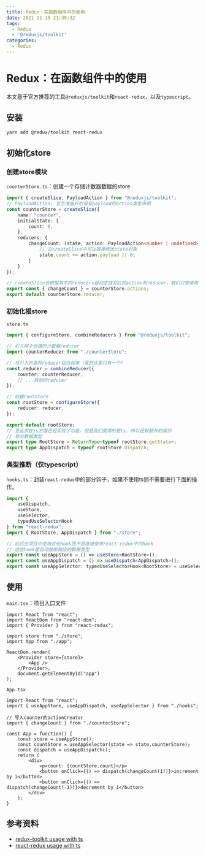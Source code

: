 ```yaml
---
title: Redux：在函数组件中的使用
date: 2021-11-15 21:39:32
tags:
  - Redux
  - '@reduxjs/toolkit'
categories: 
  - Redux
---
```


# Redux：在函数组件中的使用

本文基于官方推荐的工具`@reduxjs/toolkit`和`react-redux`，以及`typescript`。

## 安装

```bash
yarn add @redux/toolkit react-redux
```

## 初始化store

### 创建store模块

`counterStore.ts`：创建一个存储计数器数据的store

```typescript
import { createSlice, PayloadAction } from "@reduxjs/toolkit";
// PayloadAction: 官方准备好的带有payload的action类型声明
const counterStore = createSlice({
    name: "counter",
    initialState: {
        count: 0,
    },
    reducers: {
        changeCount: (state, action: PayloadAction<number | undefined>) => {
            // 在createSlice中可以直接修改state对象
            state.count += action.payload || 0;
        }
    }
});

// createSlice会根据其中的reducers自动生成对应的action和reducer，我们只管使用
export const { changeCount } = counterStore.actions;
export default counterStore.reducer;
```

### 初始化根store

`store.ts`

```typescript
import { configureStore, combineReducers } from "@reduxjs/toolkit";

// 引入刚才创建的计数器reducer
import counterReducer from "./counterStore";

// 将引入的各种reducer组合起来（虽然这里只有一个）
const reducer = combineReducer({
    counter: counterReducer,
    // ...其他的reducer
});

// 创建rootStore
const rootStore = configureStore({
    reducer: reducer,
});

export default rootStore;
// 至此仅在js方面已经实现了功能，但是我们使用的是ts，所以还有额外的操作
// 导出数据类型
export type RootStore = ReturnType<typeof rootStore.getState>;
export type AppDispatch = typeof rootStore.dispatch;
```

### 类型推断（仅typescript）

`hooks.ts`：封装`react-redux`中的部分钩子，如果不使用ts则不需要进行下面的操作。

```typescript
import {
    useDispatch,
    useStore,
    useSelector,
    typedUseSelectorHook
} from "react-redux";
import { RootStore, AppDispatch } from "./store";

// 此后在项目中使用这些hook而不是直接使用react-redux中的hook
// 这些hook能自动推断相应的数据类型
export const useAppStore = () => useStore<RootStore>();
export const useAppDispatch = () => useDispatch<AppDispatch>();
export const useAppSelector: typedUseSelectorHook<RootStore> = useSelector;
```

## 使用

`main.tsx`：项目入口文件

```tsx
import React from "react";
import ReactDom from "react-dom";
import { Provider } from "react-redux";

import store from "./store";
import App from "./app";

ReactDom.render(
	<Provider store={store}>
    	<App />
    </Provider>,
    document.getElementById("app")
);
```

`App.tsx`

```tsx
import React from "react";
import { useAppStore, useAppDispatch, useAppSelector } from "./hooks";

// 导入counter的actionCreator
import { changeCount } from "./counterStore";

const App = function() {
    const store = useAppStore();
    const countStore = useAppSelector(state => state.counterStore);
    const dispatch = useAppDispatch();
    return (
    	<div>
        	<p>count: {countStore.count}</p>
            <button onClick={() => dispatch(changeCount(1))}>increment by 1</button>
            <button onClick={() => dispatch(changeCount(-1))}>decrement by 1</button>
        </div>
    );
}
```

## 参考资料

+ [redux-toolkit usage with ts](https://redux-toolkit.js.org/tutorials/typescript)
+ [react-redux usage with ts](https://react-redux.js.org/using-react-redux/usage-with-typescript)

